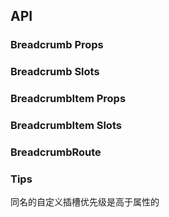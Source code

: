 ## API

### Breadcrumb Props

<field-table :data="breadcrumbProps"/>

### Breadcrumb Slots

<field-table :data="breadcrumbSlots" type="slots"/>

### BreadcrumbItem Props

<field-table :data="breadcrumbItemProps"/>

### BreadcrumbItem Slots

<field-table :data="breadcrumbItemSlots" type="slots"/>

### BreadcrumbRoute

<field-table :data="breadcrumbRouteProps"/>

### Tips

同名的自定义插槽优先级是高于属性的

<script setup>
import { ref } from 'vue';

const breadcrumbProps = ref([
  {
    name: 'max-count',
    desc: '最多展示的面包屑数量（0表示不限制）',
    type: 'number',
    value: '0',
  },
  {
    name: 'routes',
    desc: '设置路径',
    type: 'BreadcrumbRoute[]',
    value: '-',
  },
  {
    name: 'separator',
    desc: '分隔符文字',
    type: 'string|number',
    value: '-',
  },
  {
    name: 'custom-url',
    desc: '自定义链接地址',
    type: '(paths: string[]) => string',
    value: '-',
  },
]);

const breadcrumbSlots = ref([
  {
    name: 'more-icon',
    desc: '自定义更多图标',
    type: '-',
    value: '-',
  },
  {
    name: 'item-render',
    desc: 'routes 设置时生效，自定义渲染面包屑',
    type: 'route: BreadcrumbRoute,\nroutes: BreadcrumbRoute[],\npaths: string[]',
    value: '-',
  },
  {
    name: 'separator',
    desc: '自定义分隔符',
    type: '-',
    value: '-',
  },
]);

const breadcrumbItemProps = ref([
  {
    name: 'separator',
    desc: '分隔符文字',
    type: 'string|number',
    value: '-',
  },
  {
    name: 'droplist',
    desc: '下拉菜单内容',
    type: "BreadcrumbRoute['children']",
    value: '-',
  },
  {
    name: 'dropdown-props',
    desc: '下拉菜单属性',
    type: 'DropDownProps',
    value: '-',
  },
]);

const breadcrumbItemSlots = ref([
  {
    name: 'droplist',
    desc: '自定义下拉菜单',
    type: '-',
    value: '-',
  },
  {
    name: 'separator',
    desc: '自定义分隔符',
    type: '-',
    value: '-',
  },
]);

const breadcrumbRouteProps = ref([
  {
    name: 'label',
    desc: '面包屑名称',
    type: 'string',
    value: '-',
  },
  {
    name: 'path',
    desc: '跳转路径 (a标签的href)',
    type: 'string',
    value: '-',
  },
  {
    name: 'children',
    desc: '下拉菜单展示项',
    type: '{ label: string; path: string; }[]',
    value: '-',
  },
]);
</script>
